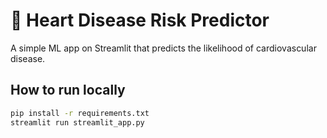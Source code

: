 # 💓 Heart Disease Risk Predictor

 A simple ML app on Streamlit that predicts the likelihood of cardiovascular disease.


## How to run locally

```bash
pip install -r requirements.txt
streamlit run streamlit_app.py
